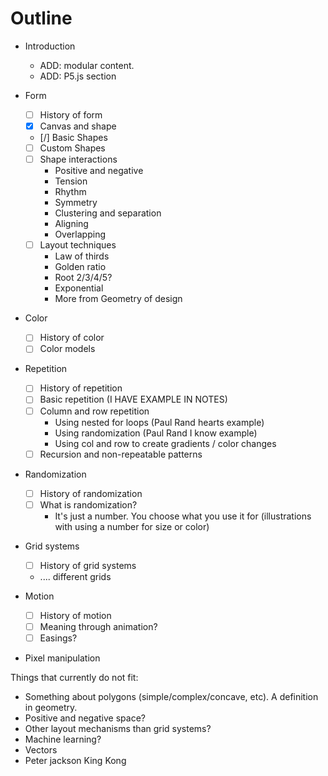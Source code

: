 # Outline

- Introduction
  - ADD: modular content.
  - ADD: P5.js section

- Form
  - [ ] History of form
  - [x] Canvas and shape
  - [/] Basic Shapes
  - [ ] Custom Shapes
  - [ ] Shape interactions
    - Positive and negative
    - Tension
    - Rhythm
    - Symmetry
    - Clustering and separation
    - Aligning
    - Overlapping
  - [ ] Layout techniques
    - Law of thirds
    - Golden ratio
    - Root 2/3/4/5?
    - Exponential
    - More from Geometry of design


- Color
  - [ ] History of color
  - [ ] Color models

- Repetition
  - [ ] History of repetition
  - [ ] Basic repetition (I HAVE EXAMPLE IN NOTES)
  - [ ] Column and row repetition
    - Using nested for loops (Paul Rand hearts example)
    - Using randomization (Paul Rand I know example)
    - Using col and row to create gradients / color changes
  - [ ] Recursion and non-repeatable patterns

- Randomization
  - [ ] History of randomization
  - [ ] What is randomization?
    - It's just a number. You choose what you use it for (illustrations with using a number for size or color)


- Grid systems
  - [ ] History of grid systems
  - .... different grids

- Motion
  - [ ] History of motion
  - [ ] Meaning through animation?
  - [ ] Easings?

- Pixel manipulation



Things that currently do not fit:
  - Something about polygons (simple/complex/concave, etc). A definition in geometry.
  - Positive and negative space?
  - Other layout mechanisms than grid systems?
  - Machine learning?
  - Vectors
  - Peter jackson King Kong
